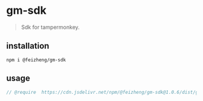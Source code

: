 # gm-sdk
> Sdk for tampermonkey.

## installation
```shell
npm i @feizheng/gm-sdk
```

## usage
```js
// @require  https://cdn.jsdelivr.net/npm/@feizheng/gm-sdk@1.0.6/dist/gm-sdk.js
```
